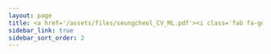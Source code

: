 ```yaml
---
layout: page
title: <a href='/assets/files/seungcheol_CV_ML.pdf'><i class='fab fa-google'></i> Resume</a>
sidebar_link: true
sidebar_sort_order: 2
---
```

